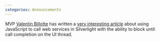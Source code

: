 ```yaml
---
categories: Announcements
---
```


MVP [Valentin Billotte](http://msmvps.com/blogs/valentin) has written a [very interesting article](http://www.codeproject.com/KB/silverlight/SyncCallInSilverlight.aspx) about using JavaScript to call web services in Silverlight with the ability to block until call completion on the UI thread.